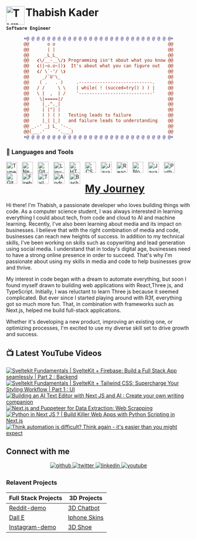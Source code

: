 # Thabish Kader <img align="left" alt="TypeScript" width="50px"  src="https://cdn.jsdelivr.net/gh/devicons/devicon/icons/coffeescript/coffeescript-original-wordmark.svg" />

**`Software Engineer`**

<div align="center">
  
```diff
+@ @ @ @ @ @ @ @ @ @ @ @ @ @ @ @ @ @ @ @ @ @ @ @ @ @ @ @+
@@       o o                                           @@
@@       | |                                           @@
@@      _L_L_                                          @@
@@   ❮\/__-__\/❯ Programming isn't about what you know @@
@@   ❮(|~o.o~|)❯  It's about what you can figure out   @@
@@   ❮/ \`-'/ \❯                                       @@
@@     _/`U'\_                                         @@
@@    ( .   . )     .----------------------------.     @@
@@   / /     \ \    | while( ! (succed=try() ) ) |     @@
@@   \ |  ,  | /    '----------------------------'     @@
@@    \|=====|/                                        @@
@@     |_.^._|                                         @@
@@     | |"| |                                         @@
@@     ( ) ( )   Testing leads to failure              @@
@@     |_| |_|   and failure leads to understanding    @@
@@ _.-' _j L_ '-._                                     @@
@@(___.'     '.___)                                    @@
+@ @ @ @ @ @ @ @ @ @ @ @ @ @ @ @ @ @ @ @ @ @ @ @ @ @ @ @+
```
  
</div>

### 🧰 Languages and Tools

<img align="left" alt="TypeScript" width="30px" style="padding-right:10px;" src="https://cdn.jsdelivr.net/gh/devicons/devicon/icons/typescript/typescript-plain.svg" />

<img align="left" alt="NextJS" width="30px" style="padding-right:10px;" src="https://cdn.jsdelivr.net/gh/devicons/devicon/icons/nextjs/nextjs-original.svg" />
<img align="left" alt="Git" width="30px" style="padding-right:10px;" src="https://cdn.jsdelivr.net/gh/devicons/devicon/icons/git/git-original.svg" />
<img align="left" alt="Linux" width="30px" style="padding-right:10px;" src="https://cdn.jsdelivr.net/gh/devicons/devicon/icons/linux/linux-original.svg" />
<img align="left" alt="HTML" width="30px" style="padding-right:10px;" src="https://cdn.jsdelivr.net/gh/devicons/devicon/icons/html5/html5-plain.svg" />
<img align="left" alt="CSS" width="30px" style="padding-right:10px;" src="https://cdn.jsdelivr.net/gh/devicons/devicon/icons/css3/css3-plain.svg" />
<img align="left" alt="JavaScript" width="30px" style="padding-right:10px;" src="https://cdn.jsdelivr.net/gh/devicons/devicon/icons/javascript/javascript-plain.svg" />
<img align="left" alt="React" width="30px" style="padding-right:10px;" src="https://cdn.jsdelivr.net/gh/devicons/devicon/icons/react/react-original.svg" />
<img align="left" alt="NodeJS" width="30px" style="padding-right:10px;" src="https://cdn.jsdelivr.net/gh/devicons/devicon/icons/nodejs/nodejs-original.svg" />
<img align="left" alt="Java" width="30px" style="padding-right:10px;" src="https://cdn.jsdelivr.net/gh/devicons/devicon/icons/java/java-original.svg"/>
<img align="left" alt="Python" width="30px" style="padding-right:10px;" src="https://cdn.jsdelivr.net/gh/devicons/devicon/icons/python/python-plain.svg" />

<img align="left" alt="GitHub" width="30px" style="padding-right:10px;" src="https://cdn.jsdelivr.net/gh/devicons/devicon/icons/github/github-original.svg" />
<img align="left" alt="Firebase" width="30px" style="padding-right:10px;" src="https://cdn.jsdelivr.net/gh/devicons/devicon/icons/firebase/firebase-plain-wordmark.svg" />
<img align="left" alt="Tailwind" width="30px" style="padding-right:10px;" src="https://cdn.jsdelivr.net/gh/devicons/devicon/icons/tailwindcss/tailwindcss-plain.svg" />
<img align="left" alt="AndroidStudio" width="30px" style="padding-right:10px;" src="https://cdn.jsdelivr.net/gh/devicons/devicon/icons/androidstudio/androidstudio-original.svg" />
<img align="left" alt="Bash" width="30px" style="padding-right:10px;" src="https://cdn.jsdelivr.net/gh/devicons/devicon/icons/bash/bash-original.svg" />
<br />

# [My Journey](https://threejs-portfolio-4qhb.vercel.app/)
Hi there! I'm Thabish, a passionate developer who loves building things with code. As a computer science student, I was always interested in learning everything I could about tech, from code and cloud to AI and machine learning. Recently, I've also been learning about media and its impact on businesses. I believe that with the right combination of media and code, businesses can reach new heights of success. In addition to my technical skills, I've been working on skills such as copywriting and lead generation using social media. I understand that in today's digital age, businesses need to have a strong online presence in order to succeed. That's why I'm passionate about using my skills in media and code to help businesses grow and thrive.

My interest in code began with a dream to automate everything, but soon I found myself drawn to building web applications with React,Three js, and TypeScript. Initially, I was reluctant to learn Three js because it seemed complicated. But ever since I started playing around with R3f, everything got so much more fun. That, in combination with frameworks such as Next.js, helped me build full-stack applications.

Whether it's developing a new product, improving an existing one, or optimizing processes, I'm excited to use my diverse skill set to drive growth and success.

## 📺 Latest YouTube Videos

<!-- BEGIN YOUTUBE-CARDS -->
[![Sveltekit Fundamentals | SvelteKit + Firebase: Build a Full Stack App seamlessly | Part 2 : Backend](https://ytcards.demolab.com/?id=3Q4fK1NdNMQ&title=Sveltekit+Fundamentals+%7C+SvelteKit+%2B+Firebase%3A+Build+a+Full+Stack+App+seamlessly+%7C+Part+2+%3A+Backend&lang=en&timestamp=1686376980&background_color=%230d1117&title_color=%23ffffff&stats_color=%23dedede&width=250 "Sveltekit Fundamentals | SvelteKit + Firebase: Build a Full Stack App seamlessly | Part 2 : Backend")](https://www.youtube.com/watch?v=3Q4fK1NdNMQ)
[![Sveltekit Fundamentals | SvelteKit + Tailwind CSS: Supercharge Your Styling Workflow | Part 1 : UI](https://ytcards.demolab.com/?id=fTsVYwxjyS4&title=Sveltekit+Fundamentals+%7C+SvelteKit+%2B+Tailwind+CSS%3A+Supercharge+Your+Styling+Workflow+%7C+Part+1+%3A+UI&lang=en&timestamp=1686376980&background_color=%230d1117&title_color=%23ffffff&stats_color=%23dedede&width=250 "Sveltekit Fundamentals | SvelteKit + Tailwind CSS: Supercharge Your Styling Workflow | Part 1 : UI")](https://www.youtube.com/watch?v=fTsVYwxjyS4)
[![Building an AI Text Editor with Next JS and AI : Create your own writing companion](https://ytcards.demolab.com/?id=sbltsNXuiso&title=Building+an+AI+Text+Editor+with+Next+JS+and+AI+%3A+Create+your+own+writing+companion&lang=en&timestamp=1685736014&background_color=%230d1117&title_color=%23ffffff&stats_color=%23dedede&width=250 "Building an AI Text Editor with Next JS and AI : Create your own writing companion")](https://www.youtube.com/watch?v=sbltsNXuiso)
[![Next.js and Puppeteer for Data Extraction: Web Scrapping](https://ytcards.demolab.com/?id=uOF6RzKPutE&title=Next.js+and+Puppeteer+for+Data+Extraction%3A+Web+Scrapping&lang=en&timestamp=1685044815&background_color=%230d1117&title_color=%23ffffff&stats_color=%23dedede&width=250 "Next.js and Puppeteer for Data Extraction: Web Scrapping")](https://www.youtube.com/watch?v=uOF6RzKPutE)
[![Python in Next JS ? | Build Killer Web Apps with Python Scripting in Next.js](https://ytcards.demolab.com/?id=snqgWx5tOzY&title=Python+in+Next+JS+%3F+%7C+Build+Killer+Web+Apps+with+Python+Scripting+in+Next.js&lang=en&timestamp=1684440025&background_color=%230d1117&title_color=%23ffffff&stats_color=%23dedede&width=250 "Python in Next JS ? | Build Killer Web Apps with Python Scripting in Next.js")](https://www.youtube.com/watch?v=snqgWx5tOzY)
[![Think automation is difficult? Think again - it's easier than you might expect](https://ytcards.demolab.com/?id=phbA93wKe78&title=Think+automation+is+difficult%3F+Think+again+-+it%27s+easier+than+you+might+expect&lang=en&timestamp=1683835210&background_color=%230d1117&title_color=%23ffffff&stats_color=%23dedede&width=250 "Think automation is difficult? Think again - it's easier than you might expect")](https://www.youtube.com/watch?v=phbA93wKe78)
<!-- END YOUTUBE-CARDS -->

## Connect with me

<div align="center">
<a href="https://github.com/Thabish-Kader/Thabish-Kader/" target="_blank">
<img src=https://img.shields.io/badge/github-%2324292e.svg?&style=for-the-badge&logo=github&logoColor=white alt=github style="margin-bottom: 5px;" />
</a>
<a href="https://twitter.com/DeveloperTak" target="_blank">
<img src=https://img.shields.io/badge/twitter-%2300acee.svg?&style=for-the-badge&logo=twitter&logoColor=white alt=twitter style="margin-bottom: 5px;" />
</a>
<a href="https://www.linkedin.com/in/thabish-a-kader-366447224/" target="_blank">
<img src=https://img.shields.io/badge/linkedin-%231E77B5.svg?&style=for-the-badge&logo=linkedin&logoColor=white alt=linkedin style="margin-bottom: 5px;" />
</a>
<a href="https://www.youtube.com/@developertak2634" target="_blank">
<img src=https://img.shields.io/badge/youtube-%2324292e.svg?&style=for-the-badge&logo=youtube&logoColor=red alt=youtube style="margin-bottom: 5px;" />
</a>
</div>

### Relavent Projects

| Full Stack Projects | 3D Projects |
| ------------------- | ----------- |
| [Reddit-demo](https://reddit-next-app.vercel.app/)| [3D Chatbot](https://3d-chatbot.vercel.app/)  |
| [Dall E](https://github.com/Thabish-Kader/dall-E-nextjs)| [Iphone Skins](https://de-brand-skin.vercel.app/)   |
| [Instagram-demo](https://instagram-khaki-seven.vercel.app/)|[3D Shoe](https://r3f-scroll-three.vercel.app/)  |

